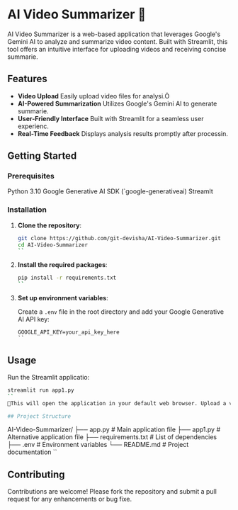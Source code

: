 # AI Video Summarizer 🎥
AI Video Summarizer is a web-based application that leverages Google's Gemini AI to analyze and summarize video content. Built with Streamlit, this tool offers an intuitive interface for uploading videos and receiving concise summarie.

## Features

- **Video Upload** Easily upload video files for analysi.
- **AI-Powered Summarization** Utilizes Google's Gemini AI to generate summarie.
- **User-Friendly Interface** Built with Streamlit for a seamless user experienc.
- **Real-Time Feedback** Displays analysis results promptly after processin.

## Getting Started

### Prerequisites

 Python 3.10 
 Google Generative AI SDK (`google-generativeai)
 Streamlt

### Installation

1. **Clone the repository**:

   ```bash
   git clone https://github.com/git-devisha/AI-Video-Summarizer.git
   cd AI-Video-Summarizer
   ``
2. **Install the required packages**:

   ```bash
   pip install -r requirements.txt
   ``
3. **Set up environment variables**:

   Create a `.env` file in the root directory and add your Google Generative AI API key:

   ```env
   GOOGLE_API_KEY=your_api_key_here
   ``
## Usage
Run the Streamlit applicatio:
```bash
streamlit run app1.py
``
This will open the application in your default web browser. Upload a video file, and the application will process and display the summarized conten.

## Project Structure
```
AI-Video-Summarizer/
├── app.py             # Main application file
├── app1.py            # Alternative application file
├── requirements.txt   # List of dependencies
├── .env               # Environment variables
└── README.md          # Project documentation
``
## Contributing
Contributions are welcome! Please fork the repository and submit a pull request for any enhancements or bug fixe.
